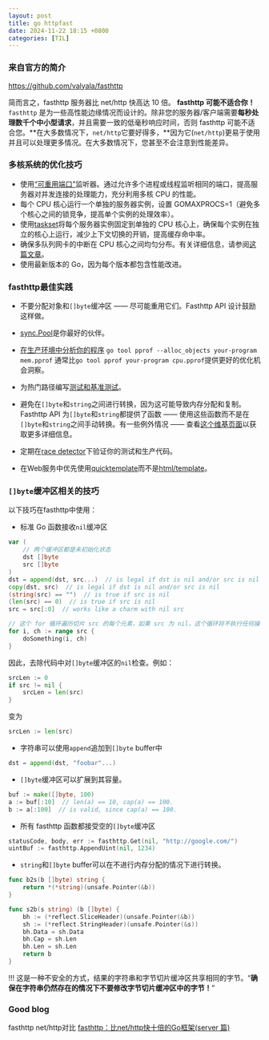 ```yaml
---
layout: post
title: go httpfast
date: 2024-11-22 18:15 +0800
categories: [TIL]
---
```

### 来自官方的简介

https://github.com/valyala/fasthttp

简而言之，fasthttp 服务器比 net/http 快高达 10 倍。
**fasthttp 可能不适合你！**`fasthttp` 是为一些高性能边缘情况而设计的。除非您的服务器/客户端需要**每秒处理数千个中小型请求**，并且需要一致的低毫秒响应时间，否则 fasthttp 可能不适合您。**在大多数情况下，`net/http`它要好得多，**因为它(`net/http`)更易于使用并且可以处理更多情况。在大多数情况下，您甚至不会注意到性能差异。

### 多核系统的优化技巧

- 使用[“可重用端口”](https://pkg.go.dev/github.com/valyala/fasthttp/reuseport)监听器。通过允许多个进程或线程监听相同的端口，提高服务器对并发连接的处理能力，充分利用多核 CPU 的性能。
- 每个 CPU 核心运行一个单独的服务器实例，设置 GOMAXPROCS=1（避免多个核心之间的锁竞争，提高单个实例的处理效率）。
- 使用[taskset](http://linux.die.net/man/1/taskset)将每个服务器实例固定到单独的 CPU 核心上，确保每个实例在独立的核心上运行，减少上下文切换的开销，提高缓存命中率。
- 确保多队列网卡的中断在 CPU 核心之间均匀分布。有关详细信息，请参阅[这篇文章](https://blog.cloudflare.com/how-to-achieve-low-latency/)。
- 使用最新版本的 Go，因为每个版本都包含性能改进。

### fasthttp最佳实践

- 不要分配对象和`[]byte`缓冲区 —— 尽可能重用它们。Fasthttp API 设计鼓励这样做。
- [sync.Pool](https://pkg.go.dev/sync#Pool)是你最好的伙伴。



- [在生产环境中分析你的程序](http://go.dev/blog/pprof)
  `go tool pprof --alloc_objects your-program mem.pprof`
  通常比`go tool pprof your-program cpu.pprof`提供更好的优化机会洞察。
- 为热门路径编写[测试和基准测试](https://pkg.go.dev/testing)。
- 避免在`[]byte`和`string`之间进行转换，因为这可能导致内存分配和复制。Fasthttp API 为`[]byte`和`string`都提供了函数 —— 使用这些函数而不是在`[]byte`和`string`之间手动转换。有一些例外情况 —— 查看[这个维基页面](https://github.com/golang/go/wiki/CompilerOptimizations#string-and-byte)以获取更多详细信息。
- 定期在[race detector](https://go.dev/doc/articles/race_detector.html)下验证你的测试和生产代码。
- 在Web服务中优先使用[quicktemplate](https://github.com/valyala/quicktemplate)而不是[html/template](https://pkg.go.dev/html/template)。

### `[]byte`缓冲区相关的技巧

以下技巧在fasthttp中使用：

- 标准 Go 函数接收`nil`缓冲区

```go
var (
	// 两个缓冲区都是未初始化状态
	dst []byte
	src []byte
)
dst = append(dst, src...)  // is legal if dst is nil and/or src is nil
copy(dst, src)  // is legal if dst is nil and/or src is nil
(string(src) == "")  // is true if src is nil
(len(src) == 0)  // is true if src is nil
src = src[:0]  // works like a charm with nil src

// 这个 for 循环遍历切片 src 的每个元素，如果 src 为 nil，这个循环将不执行任何操作，直接跳过，不会引发程序错误。
for i, ch := range src {
	doSomething(i, ch)
}
```

因此，去除代码中对`[]byte`缓冲区的`nil`检查。例如：

```go
srcLen := 0
if src != nil {
	srcLen = len(src)
}
```

变为

```go
srcLen := len(src)
```

- 字符串可以使用`append`追加到`[]byte` buffer中

```go
dst = append(dst, "foobar"...)
```

- `[]byte`缓冲区可以扩展到其容量。

```go
buf := make([]byte, 100)
a := buf[:10]  // len(a) == 10, cap(a) == 100.
b := a[:100]  // is valid, since cap(a) == 100.
```

- 所有 fasthttp 函数都接受空的`[]byte`缓冲区

```go
statusCode, body, err := fasthttp.Get(nil, "http://google.com/")
uintBuf := fasthttp.AppendUint(nil, 1234)
```

- `string`和`[]byte` buffer可以在不进行内存分配的情况下进行转换。

```go
func b2s(b []byte) string {
    return *(*string)(unsafe.Pointer(&b))
}

func s2b(s string) (b []byte) {
    bh := (*reflect.SliceHeader)(unsafe.Pointer(&b))
    sh := (*reflect.StringHeader)(unsafe.Pointer(&s))
    bh.Data = sh.Data
    bh.Cap = sh.Len
    bh.Len = sh.Len
    return b
}
```

!!! 这是一种不安全的方式，结果的字符串和字节切片缓冲区共享相同的字节。“**确保在字符串仍然存在的情况下不要修改字节切片缓冲区中的字节！**”

### Good blog
fasthttp net/http对比 [fasthttp：比net/http快十倍的Go框架(server 篇)](https://www.luozhiyun.com/archives/574)
